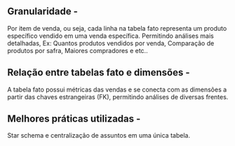 ## Granularidade - 
Por item de venda, ou seja, cada linha na tabela fato representa um produto específico vendido em uma venda específica. Permitindo análises mais detalhadas, Ex: Quantos produtos vendidos por venda, Comparação de produtos por safra, Maiores compradores e etc..

## Relação entre tabelas fato e dimensões - 
A tabela fato possui métricas das vendas e se conecta com as dimensões a partir das chaves estrangeiras (FK), permitindo análises de diversas frentes.

## Melhores práticas utilizadas - 
Star schema e centralização de assuntos em uma única tabela.